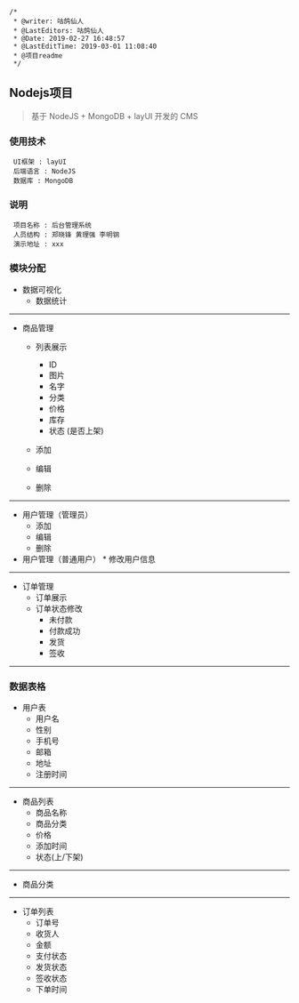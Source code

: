 ```
/*
 * @writer: 咕鸽仙人
 * @LastEditors: 咕鸽仙人
 * @Date: 2019-02-27 16:48:57
 * @LastEditTime: 2019-03-01 11:08:40
 * @项目readme
 */
```
## Nodejs项目

>  基于 NodeJS + MongoDB + layUI 开发的 CMS

### 使用技术

     UI框架 : layUI
     后端语言 : NodeJS
     数据库 : MongoDB

### 说明
     项目名称 : 后台管理系统
     人员结构 : 郑晓锋 黄理强 李明钢
     演示地址 : xxx

### 模块分配

* 数据可视化
    * 数据统计

****

* 商品管理
    * 列表展示
        * ID
        * 图片
        * 名字
        * 分类
        * 价格
        * 库存
        * 状态 (是否上架)

    * 添加
    * 编辑
    * 删除

****

* 用户管理（管理员）
    * 添加
    * 编辑
    * 删除
* 用户管理（普通用户）
      * 修改用户信息


****

* 订单管理
    * 订单展示
    * 订单状态修改
        * 未付款
        * 付款成功
        * 发货
        * 签收

****

### 数据表格

* 用户表
    * 用户名
    * 性别
    * 手机号
    * 邮箱
    * 地址
    * 注册时间

****

* 商品列表
    * 商品名称
    * 商品分类
    * 价格
    * 添加时间
    * 状态(上/下架)

****

* 商品分类

****

* 订单列表
    * 订单号
    * 收货人
    * 金额
    * 支付状态
    * 发货状态
    * 签收状态
    * 下单时间



